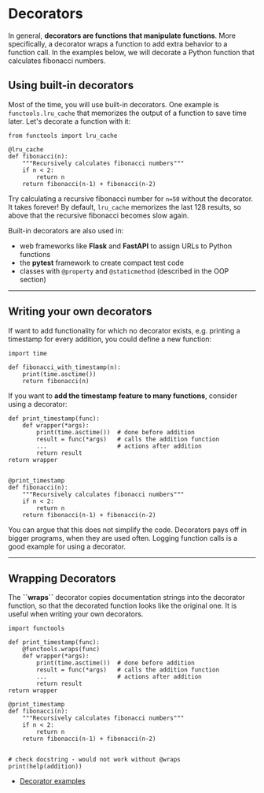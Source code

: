 Decorators
==========

In general, **decorators are functions that manipulate functions**. More
specifically, a decorator wraps a function to add extra behavior to a
function call. In the examples below, we will decorate a Python function
that calculates fibonacci numbers.

Using built-in decorators
-------------------------

Most of the time, you will use built-in decorators. One example is
`functools.lru_cache` that memorizes the output of a function to save
time later. Let\'s decorate a function with it:

``` {.sourceCode .python3}
from functools import lru_cache

@lru_cache
def fibonacci(n):
    """Recursively calculates fibonacci numbers"""
    if n < 2:
        return n
    return fibonacci(n-1) + fibonacci(n-2)
```

Try calculating a recursive fibonacci number for `n=50` without the
decorator. It takes forever! By default, `lru_cache` memorizes the last
128 results, so above that the recursive fibonacci becomes slow again.

Built-in decorators are also used in:

-   web frameworks like **Flask** and **FastAPI** to assign URLs to
    Python functions
-   the **pytest** framework to create compact test code
-   classes with `@property` and `@staticmethod` (described in the OOP
    section)

------------------------------------------------------------------------

Writing your own decorators
---------------------------

If want to add functionality for which no decorator exists, e.g.
printing a timestamp for every addition, you could define a new
function:

``` {.sourceCode .python3}
import time

def fibonacci_with_timestamp(n):
    print(time.asctime())
    return fibonacci(n)
```

If you want to **add the timestamp feature to many functions**, consider
using a decorator:

``` {.sourceCode .python3}
def print_timestamp(func):
    def wrapper(*args):
        print(time.asctime())  # done before addition
        result = func(*args)   # calls the addition function
        ...                    # actions after addition
        return result
return wrapper


@print_timestamp
def fibonacci(n):
    """Recursively calculates fibonacci numbers"""
    if n < 2:
        return n
    return fibonacci(n-1) + fibonacci(n-2)
```

You can argue that this does not simplify the code. Decorators pays off
in bigger programs, when they are used often. Logging function calls is
a good example for using a decorator.

------------------------------------------------------------------------

Wrapping Decorators
-------------------

The **\`\`wraps\`\`** decorator copies documentation strings into the
decorator function, so that the decorated function looks like the
original one. It is useful when writing your own decorators.

``` {.sourceCode .python3}
import functools

def print_timestamp(func):
    @functools.wraps(func)
    def wrapper(*args):
        print(time.asctime())  # done before addition
        result = func(*args)   # calls the addition function
        ...                    # actions after addition
        return result
return wrapper

@print_timestamp
def fibonacci(n):
    """Recursively calculates fibonacci numbers"""
    if n < 2:
        return n
    return fibonacci(n-1) + fibonacci(n-2)


# check docstring - would not work without @wraps
print(help(addition))
```

* [Decorator examples](https://www.academis.eu/advanced_python/functions/decorators.html)
